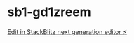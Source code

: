 # sb1-gd1zreem

[Edit in StackBlitz next generation editor ⚡️](https://stackblitz.com/~/github.com/Smina-D/sb1-gd1zreem)